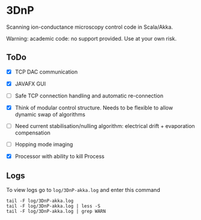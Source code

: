 # 3DnP

Scanning ion-conductance microscopy control code in Scala/Akka.

Warning: academic code: no support provided.  Use at your own risk. 


## ToDo

 - [X] TCP DAC communication
 - [X] JAVAFX GUI
 - [ ] Safe TCP connection handling and automatic re-connection
 - [X] Think of modular control structure. Needs to be flexible to allow dynamic swap of algorithms
 - [ ] Need current stabilisation/nulling algorithm: electrical drift + evaporation compensation
 - [ ] Hopping mode imaging
 - [X] Processor with ability to kill Process 
 

## Logs

To view logs go to `log/3DnP-akka.log` and enter this command

    tail -F log/3DnP-akka.log
    tail -F log/3DnP-akka.log | less -S
    tail -F log/3DnP-akka.log | grep WARN  
